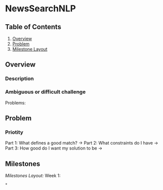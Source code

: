 # NewsSearchNLP
## Table of Contents
1. [Overview](#Overview)
6. [Problem](#Problem)
7. [Milestone Layout](#Milestones)

## Overview
### Description

### Ambiguous or difficult challenge
Problems:

## Problem

### Priotity
Part 1: What defines a good match? 
→ 
Part 2: What constraints do I have
→ 
Part 3: How good do I want my solution to be
→ 

## Milestones

*Milestones Layout:*
Week 1:

    * 


   


